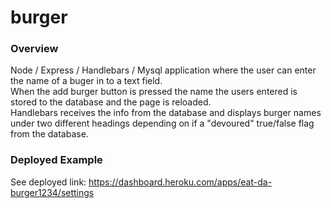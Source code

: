 # burger

### Overview
Node / Express / Handlebars / Mysql application where the user can enter the name of a buger in to a text field.  
When the add burger button is pressed the name the users entered is stored to the database and the page is reloaded.  
Handlebars receives the info from the database and displays burger names under two different headings depending on if a "devoured" true/false flag from the database.

### Deployed Example
See deployed link: https://dashboard.heroku.com/apps/eat-da-burger1234/settings



